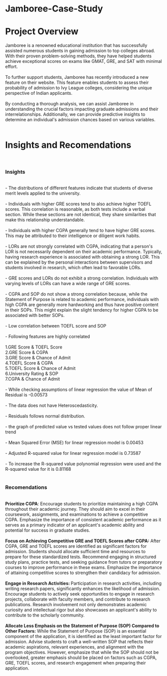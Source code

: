 # Jamboree-Case-Study
<h1>Project Overview</h1>
Jamboree is a renowned educational institution that has successfully assisted numerous students in gaining admission to top colleges abroad. With their proven problem-solving methods, they have helped students
achieve exceptional scores on exams like GMAT, GRE, and SAT with minimal effort.
<br>
<br>
To further support students, Jamboree has recently introduced a new feature on their website. This feature enables students to assess their probability of admission to Ivy League colleges, considering the unique
perspective of Indian applicants.
<br>
<br>
By conducting a thorough analysis, we can assist Jamboree in understanding the crucial factors impacting graduate admissions and their interrelationships. Additionally, we can provide predictive insights to determine an individual's admission chances based on various variables.
<br>
<br>

<h1>Insights and Recomendations</h1>
<br>
<h3>Insights</h3><br>
- The distributions of different features indicate that students of diverse merit levels applied to the university.<br><br>
- Individuals with higher GRE scores tend to also achieve higher TOEFL scores. This correlation is reasonable, as both tests include a verbal section. While these sections are not identical, they share similarities that make this relationship understandable.<br><br>
- Individuals with higher CGPA generally tend to have higher GRE scores. This may be attributed to their intelligence or diligent work habits.<br><br>
- LORs are not strongly correlated with CGPA, indicating that a person's LOR is not necessarily dependent on their academic performance. Typically, having research experience is associated with obtaining a strong LOR. This can be explained by the personal interactions between supervisors and students involved in research, which often lead to favorable LORs.<br><br>
- GRE scores and LORs do not exhibit a strong correlation. Individuals with varying levels of LORs can have a wide range of GRE scores.<br><br>
- CGPA and SOP do not show a strong correlation because, while the Statement of Purpose is related to academic performance, individuals with high CGPA are generally more hardworking and thus have positive content
in their SOPs. This might explain the slight tendency for higher CGPA to be associated with better SOPs.<br><br>
- Low correlation between TOEFL score and SOP<br><br>
- Following features are highly correlated<br><br>
1.GRE Score & TOEFL Score<br>
2.GRE Score & CGPA<br>
3.GRE Score & Chance of Admit<br>
4.TOEFL Score & CGPA<br>
5.TOEFL Score & Chance of Admit<br>
6.University Rating & SOP<br>
7.CGPA & Chance of Admit<br><br>
- While checking assumptions of linear regression the value of Mean of Residual is -0.00573<br><br>
- The data does not have Heteroscedasticity.<br><br>
- Residuals follows normal distribution.<br><br>
- the graph of predicted value vs tested values does not follow proper linear trend<br><br>
- Mean Squared Error (MSE) for linear regression model is 0.00453<br><br>
- Adjusted R-squared value for linear regression model is 0.73587<br><br>
- To increase the R-squared value polynomial regression were used and the R-squared value for it is 0.81168<br><br>

<h3>Recomendations</h3>
<br>
 <b>Prioritize CGPA</b>: Encourage students to prioritize maintaining a high CGPA throughout their academic journey. They should aim to excel in their coursework, assignments, and examinations to achieve a competitive
CGPA. Emphasize the importance of consistent academic performance as it serves as a primary indicator of an applicant's academic ability and potential for success in graduate studies. 
<br>
<br>
 <b>Focus on Achieving Competitive GRE and TOEFL Scores after CGPA:</b> After CGPA, GRE and TOEFL scores are identified as significant factors for admission. Students should allocate sufficient time and resources to
prepare for these standardized tests. Recommend engaging in structured study plans, practice tests, and seeking guidance from tutors or preparatory courses to improve performance in these exams. Emphasize the
importance of attaining competitive scores to strengthen their candidacy for admission.
<br>
<br>
 <b>Engage in Research Activities: </b>Participation in research activities, including writing research papers, significantly enhances the likelihood of admission. Encourage students to actively seek opportunities to engage in research projects, collaborate with faculty members, and contribute to research publications. Research involvement not only demonstrates academic curiosity and intellectual rigor but also showcases an applicant's ability to contribute to the scholarly community.
<br><br>
 <b>Allocate Less Emphasis on the Statement of Purpose (SOP) Compared to Other Factors:</b> While the Statement of Purpose (SOP) is an essential component of the application, it is identified as the least important
factor for admission. Advise students to craft a well-written SOP that reflects their academic aspirations, relevant experiences, and alignment with the program objectives. However, emphasize that while the SOP should not be overlooked, greater emphasis should be placed on factors such as CGPA, GRE, TOEFL scores, and research engagement when preparing their application.
<br><br>








